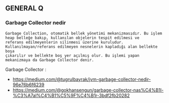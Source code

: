 ## GENERAL Q
### Garbage Collector nedir
``` 
Garbage Collection, otomatik bellek yönetimi mekanizmasıdır. Bu işlem heap belleğe bakıp, kullanılan objelerin tespit edilmesi ve 
referans edilmeyenlerin silinmesi üzerine kuruludur. Kullanılmayan/referans edilmeyen nesnelerin kapladığı alan bellekte boşa 
çıkarılır ve bellekte boş yer açılmış olur. Bu işlemi yapan mekanizmaya da Garbage Collector denir.
```
Garbage Collector : 
- https://medium.com/@tugrulbayrak/jvm-garbage-collector-nedir-96e76b6f6239
- https://medium.com/@gokhansengun/garbage-collector-nas%C4%B1l-%C3%A7al%C4%B1%C5%9F%C4%B1r-3bdf2fb20282

### 
``` 

``` 
